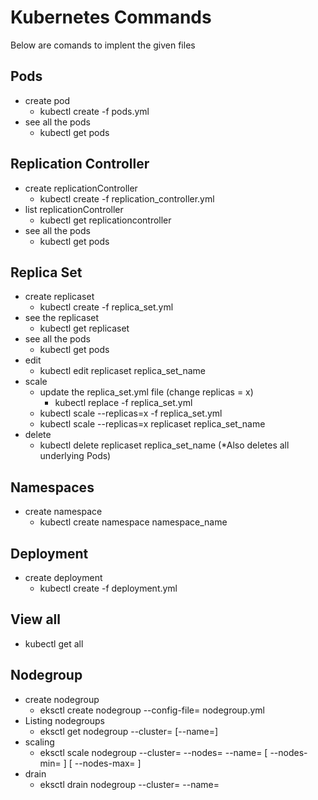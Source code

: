 # Kubernetes Commands
 Below are comands to implent the given files


## Pods
* create pod
  * kubectl create -f pods.yml
* see all the pods
  * kubectl get pods
 
 
## Replication Controller
* create replicationController
  * kubectl create -f replication_controller.yml
* list replicationController
  * kubectl get replicationcontroller
* see all the pods
  * kubectl get pods
  
  
## Replica Set
* create replicaset
  * kubectl create -f replica_set.yml
* see the replicaset
  * kubectl get replicaset
* see all the pods
  * kubectl get pods
* edit
  * kubectl edit replicaset replica_set_name
* scale
  * update the replica_set.yml file (change replicas = x)
    * kubectl replace -f replica_set.yml
  * kubectl scale --replicas=x -f replica_set.yml
  * kubectl scale --replicas=x replicaset replica_set_name
* delete
  * kubectl delete replicaset replica_set_name (*Also deletes all underlying Pods)
 
## Namespaces
* create namespace
  * kubectl create namespace namespace_name
  

## Deployment
* create deployment
  * kubectl create -f deployment.yml
  
## View all
* kubectl get all 

## Nodegroup
* create nodegroup
  * eksctl create nodegroup --config-file= nodegroup.yml
* Listing nodegroups
  * eksctl get nodegroup --cluster=<clusterName> [--name=<nodegroupName>]
* scaling
  * eksctl scale nodegroup --cluster=<clusterName> --nodes=<desiredCount> --name=<nodegroupName> [ --nodes-min=<minSize> ] [ --nodes-max=<maxSize> ]
* drain
  * eksctl drain nodegroup --cluster=<clusterName> --name=<nodegroupName>
